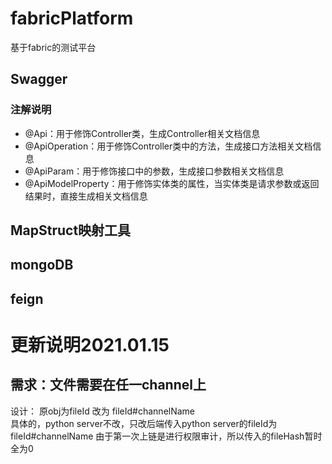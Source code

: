 # fabricPlatform
基于fabric的测试平台
## Swagger
### 注解说明
- @Api：用于修饰Controller类，生成Controller相关文档信息
- @ApiOperation：用于修饰Controller类中的方法，生成接口方法相关文档信息
- @ApiParam：用于修饰接口中的参数，生成接口参数相关文档信息
- @ApiModelProperty：用于修饰实体类的属性，当实体类是请求参数或返回结果时，直接生成相关文档信息
 
## MapStruct映射工具

## mongoDB

## feign

# 更新说明2021.01.15
## 需求：文件需要在任一channel上
设计： 原obj为fileId  改为  fileId#channelName  
具体的，python server不改，只改后端传入python server的fileId为 fileId#channelName
由于第一次上链是进行权限审计，所以传入的fileHash暂时全为0